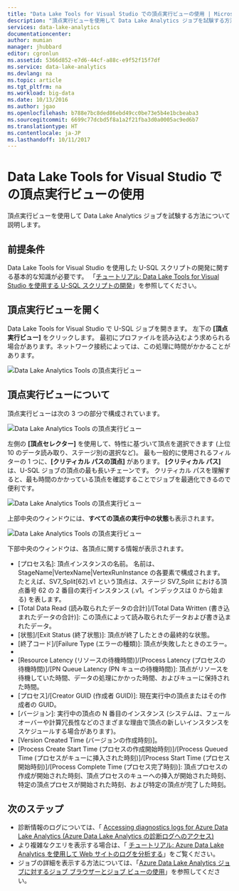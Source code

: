 ```yaml
---
title: "Data Lake Tools for Visual Studio での頂点実行ビューの使用 | Microsoft Docs"
description: "頂点実行ビューを使用して Data Lake Analytics ジョブを試験する方法について説明します。"
services: data-lake-analytics
documentationcenter: 
author: mumian
manager: jhubbard
editor: cgronlun
ms.assetid: 5366d852-e7d6-44cf-a88c-e9f52f15f7df
ms.service: data-lake-analytics
ms.devlang: na
ms.topic: article
ms.tgt_pltfrm: na
ms.workload: big-data
ms.date: 10/13/2016
ms.author: jgao
ms.openlocfilehash: b788e7bc8ded86ebd49cc0be73e5b4e1bcbeaba3
ms.sourcegitcommit: 6699c77dcbd5f8a1a2f21fba3d0a0005ac9ed6b7
ms.translationtype: HT
ms.contentlocale: ja-JP
ms.lasthandoff: 10/11/2017
---
```

# <a name="use-the-vertex-execution-view-in-data-lake-tools-for-visual-studio"></a>Data Lake Tools for Visual Studio での頂点実行ビューの使用
頂点実行ビューを使用して Data Lake Analytics ジョブを試験する方法について説明します。

## <a name="prerequisites"></a>前提条件

Data Lake Tools for Visual Studio を使用した U-SQL スクリプトの開発に関する基本的な知識が必要です。  「[チュートリアル: Data Lake Tools for Visual Studio を使用する U-SQL スクリプトの開発](data-lake-analytics-data-lake-tools-get-started.md)」を参照してください。

## <a name="open-the-vertex-execution-view"></a>頂点実行ビューを開く
Data Lake Tools for Visual Studio で U-SQL ジョブを開きます。 左下の **[頂点実行ビュー]** をクリックします。 最初にプロファイルを読み込むよう求められる場合があります。ネットワーク接続によっては、この処理に時間がかかることがあります。

![Data Lake Analytics Tools の頂点実行ビュー](./media/data-lake-analytics-data-lake-tools-use-vertex-execution-view/data-lake-tools-open-vertex-execution-view.png)

## <a name="understand-vertex-execution-view"></a>頂点実行ビューについて
頂点実行ビューは次の 3 つの部分で構成されています。

![Data Lake Analytics Tools の頂点実行ビュー](./media/data-lake-analytics-data-lake-tools-use-vertex-execution-view/data-lake-tools-vertex-execution-view.png)

左側の **[頂点セレクター]** を使用して、特性に基づいて頂点を選択できます (上位 10 のデータ読み取り、ステージ別の選択など)。 最も一般的に使用されるフィルターの 1 つに、**[クリティカル パスの頂点]** があります。 **[クリティカル パス]** は、U-SQL ジョブの頂点の最も長いチェーンです。 クリティカル パスを理解すると、最も時間のかかっている頂点を確認することでジョブを最適化できるので便利です。
  
![Data Lake Analytics Tools の頂点実行ビュー](./media/data-lake-analytics-data-lake-tools-use-vertex-execution-view/data-lake-tools-vertex-execution-view-pane2.png)

上部中央のウィンドウには、**すべての頂点の実行中の状態**も表示されます。
  
![Data Lake Analytics Tools の頂点実行ビュー](./media/data-lake-analytics-data-lake-tools-use-vertex-execution-view/data-lake-tools-vertex-execution-view-pane3.png)

下部中央のウィンドウは、各頂点に関する情報が表示されます。
* [プロセス名]: 頂点インスタンスの名前。 名前は、StageName|VertexName|VertexRunInstance の各要素で構成されます。 たとえば、SV7_Split[62].v1 という頂点は、ステージ SV7_Split における頂点番号 62 の 2 番目の実行インスタンス (.v1。インデックスは 0 から始まる) を表します。
* [Total Data Read (読み取られたデータの合計)]/[Total Data Written (書き込まれたデータの合計)]: この頂点によって読み取られたデータおよび書き込まれたデータ。
* [状態]/[Exit Status (終了状態)]: 頂点が終了したときの最終的な状態。
* [終了コード]/[Failure Type (エラーの種類)]: 頂点が失敗したときのエラー。
* [Creation Reason (作成理由)]: 頂点が作成された理由。
* [Resource Latency (リソースの待機時間)]/[Process Latency (プロセスの待機時間)]/[PN Queue Latency (PN キューの待機時間)]: 頂点がリソースを待機していた時間、データの処理にかかった時間、およびキューに保持された時間。
* [プロセス]/[Creator GUID (作成者 GUID)]: 現在実行中の頂点またはその作成者の GUID。
* [バージョン]: 実行中の頂点の N 番目のインスタンス (システムは、フェールオーバーや計算冗長性などのさまざまな理由で頂点の新しいインスタンスをスケジュールする場合があります)。
* [Version Created Time (バージョンの作成時刻)]。
* [Process Create Start Time (プロセスの作成開始時刻)]/[Process Queued Time (プロセスがキューに挿入された時刻)]/[Process Start Time (プロセス開始時刻)]/[Process Complete Time (プロセス完了時刻)]: 頂点プロセスの作成が開始された時刻、頂点プロセスのキューへの挿入が開始された時刻、特定の頂点プロセスが開始された時刻、および特定の頂点が完了した時刻。

## <a name="next-steps"></a>次のステップ
* 診断情報のログについては、「 [Accessing diagnostics logs for Azure Data Lake Analytics (Azure Data Lake Analytics の診断ログへのアクセス)](data-lake-analytics-diagnostic-logs.md)
* より複雑なクエリを表示する場合は、「 [チュートリアル: Azure Data Lake Analytics を使用して Web サイトのログを分析する](data-lake-analytics-analyze-weblogs.md)」をご覧ください。
* ジョブの詳細を表示する方法については、「[Azure Data Lake Analytics ジョブに対するジョブ ブラウザーとジョブ ビューの使用](data-lake-analytics-data-lake-tools-view-jobs.md)」を参照してください。
